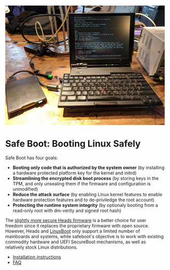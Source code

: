 ![Linux on a classic Butterfly Thinkpad](images/installation-header.jpg)

# Safe Boot: Booting Linux Safely

Safe Boot has four goals:

* **Booting only code that is authorized by the system owner** (by installing a hardware protected platform key for the kernel and initrd)
* **Streamlining the encrypted disk boot process** (by storing keys in the TPM, and only unsealing them if the firmware and configuration is unmodified)
* **Reduce the attack surface** (by enabling Linux kernel features to enable hardware protection features and to de-priviledge the root account)
* **Protecting the runtime system integrity** (by optionaly booting from a read-only root with dm-verity and signed root hash)

The [slightly more secure Heads firmware](http://osresearch.net)
is a better choice for user freedom since it replaces the proprietary firmware
with open source.  However, Heads and [LinuxBoot](https://linuxboot.org)
only support a limited number of mainboards and systems, while safeboot's
objective is to work with existing commodity hardware and UEFI SecureBoot
mechanisms, as well as relatively stock Linux distributions.

* [Installation instructions](install.md)
* [FAQ](faq.md)

